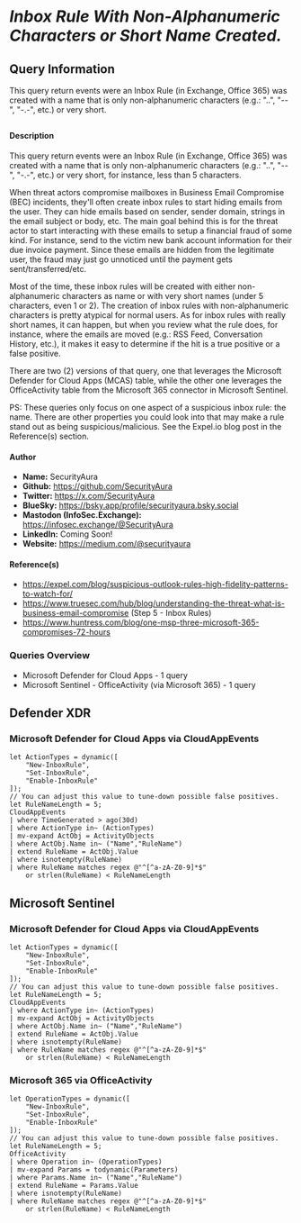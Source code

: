 # *Inbox Rule With Non-Alphanumeric Characters or Short Name Created.*

## Query Information

This query return events were an Inbox Rule (in Exchange, Office 365) was created with a name that is only non-alphanumeric characters (e.g.: "..", "--", "-.-", etc.) or very short.

##

#### Description

This query return events were an Inbox Rule (in Exchange, Office 365) was created with a name that is only non-alphanumeric characters (e.g.: "..", "--", "-.-", etc.) or very short, for instance, less than 5 characters.

When threat actors compromise mailboxes in Business Email Compromise (BEC) incidents, they'll often create inbox rules to start hiding emails from the user. They can hide emails based on sender, sender domain, strings in the email subject or body, etc. The main goal behind this is for the threat actor to start interacting with these emails to setup a financial fraud of some kind. For instance, send to the victim new bank account information for their due invoice payment. Since these emails are hidden from the legitimate user, the fraud may just go unnoticed until the payment gets sent/transferred/etc.

Most of the time, these inbox rules will be created with either non-alphanumeric characters as name or with very short names (under 5 characters, even 1 or 2). The creation of inbox rules with non-alphanumeric characters is pretty atypical for normal users. As for inbox rules with really short names, it can happen, but when you review what the rule does, for instance, where the emails are moved (e.g.: RSS Feed, Conversation History, etc.), it makes it easy to determine if the hit is a true positive or a false positive.

There are two (2) versions of that query, one that leverages the Microsoft Defender for Cloud Apps (MCAS) table, while the other one leverages the OfficeActivity table from the Microsoft 365 connector in Microsoft Sentinel.

PS: These queries only focus on one aspect of a suspicious inbox rule: the name. There are other properties you could look into that may make a rule stand out as being suspicious/malicious. See the Expel.io blog post in the Reference(s) section.

#### Author <Optional>
- **Name:** SecurityAura
- **Github:** https://github.com/SecurityAura
- **Twitter:** https://x.com/SecurityAura
- **BlueSky:** https://bsky.app/profile/securityaura.bsky.social
- **Mastodon (InfoSec.Exchange):** https://infosec.exchange/@SecurityAura
- **LinkedIn:** Coming Soon!
- **Website:** https://medium.com/@securityaura

#### Reference(s)

- https://expel.com/blog/suspicious-outlook-rules-high-fidelity-patterns-to-watch-for/
- https://www.truesec.com/hub/blog/understanding-the-threat-what-is-business-email-compromise (Step 5 - Inbox Rules)
- https://www.huntress.com/blog/one-msp-three-microsoft-365-compromises-72-hours

### Queries Overview ###

- Microsoft Defender for Cloud Apps - 1 query
- Microsoft Sentinel - OfficeActivity (via Microsoft 365) - 1 query

## Defender XDR ##
### Microsoft Defender for Cloud Apps via CloudAppEvents ###
```KQL
let ActionTypes = dynamic([
    "New-InboxRule",
    "Set-InboxRule",
    "Enable-InboxRule"
]);
// You can adjust this value to tune-down possible false positives.
let RuleNameLength = 5;
CloudAppEvents
| where TimeGenerated > ago(30d)
| where ActionType in~ (ActionTypes)
| mv-expand ActObj = ActivityObjects
| where ActObj.Name in~ ("Name","RuleName")
| extend RuleName = ActObj.Value
| where isnotempty(RuleName)
| where RuleName matches regex @"^[^a-zA-Z0-9]*$"
    or strlen(RuleName) < RuleNameLength
```
## Microsoft Sentinel ##
### Microsoft Defender for Cloud Apps via CloudAppEvents ###
```KQL
let ActionTypes = dynamic([
    "New-InboxRule",
    "Set-InboxRule",
    "Enable-InboxRule"
]);
// You can adjust this value to tune-down possible false positives.
let RuleNameLength = 5;
CloudAppEvents
| where ActionType in~ (ActionTypes)
| mv-expand ActObj = ActivityObjects
| where ActObj.Name in~ ("Name","RuleName")
| extend RuleName = ActObj.Value
| where isnotempty(RuleName)
| where RuleName matches regex @"^[^a-zA-Z0-9]*$"
    or strlen(RuleName) < RuleNameLength
```
### Microsoft 365 via OfficeActivity
```KQL
let OperationTypes = dynamic([
    "New-InboxRule",
    "Set-InboxRule",
    "Enable-InboxRule"
]);
// You can adjust this value to tune-down possible false positives.
let RuleNameLength = 5;
OfficeActivity
| where Operation in~ (OperationTypes)
| mv-expand Params = todynamic(Parameters)
| where Params.Name in~ ("Name","RuleName")
| extend RuleName = Params.Value
| where isnotempty(RuleName)
| where RuleName matches regex @"^[^a-zA-Z0-9]*$"
    or strlen(RuleName) < RuleNameLength
```
